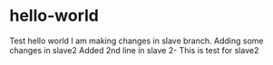 # hello-world
Test hello world
I am making changes in slave branch.
Adding some changes in slave2
Added 2nd line in slave 2- This is test for slave2
